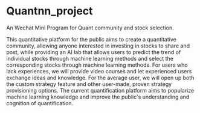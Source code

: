 # Quantnn_project
An Wechat Mini Program for Quant community and stock selection.

This quantitative platform for the public aims to create a quantitative community, allowing anyone interested in investing in stocks to share and post, while providing an AI lab that allows users to predict the trend of individual stocks through machine learning methods and select the corresponding stocks through machine learning methods. For users who lack experiences, we will provide video courses and let experienced users exchange ideas and knowledge. For the average user, we will open up both the custom strategy feature and other user-made, proven strategy provisioning options. The current quantification platform aims to popularize machine learning knowledge and improve the public's understanding and cognition of quantification.
